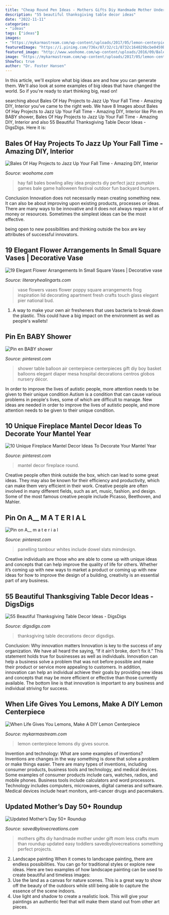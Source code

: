 ```yaml
---
title: "Cheap Round Pen Ideas - Mothers Gifts Diy Handmade Mother Under Gift Mom Less Crafts Mum Than Roundup Updated Easy Toddlers Savedbylovecreations Something Perfect Projects"
description: "55 beautiful thanksgiving table decor ideas"
date: "2022-11-11"
categories:
- "ideas"
tags: ["ideas"]
images:
- "https://mykarmastream.com/wp-content/uploads/2017/05/lemon-centerpiece-1.jpg"
featuredImage: "https://i.pinimg.com/736x/87/32/c1/8732c164029bcbe0459b7e3c988baba6.jpg"
featured_image: "http://www.woohome.com/wp-content/uploads/2016/09/Bales-Of-Hay-Projects-04.jpg"
image: "https://mykarmastream.com/wp-content/uploads/2017/05/lemon-centerpiece-1.jpg"
ShowToc: true
author: "Dr. Foster Hansen"
---
```



In this article, we'll explore what big ideas are and how you can generate them. We'll also look at some examples of big ideas that have changed the world. So if you're ready to start thinking big, read on!

	

		
searching about Bales Of Hay Projects to Jazz Up Your Fall Time - Amazing DIY, Interior you've came to the right web. We have 8 Images about Bales Of Hay Projects to Jazz Up Your Fall Time - Amazing DIY, Interior like Pin en BABY shower, Bales Of Hay Projects to Jazz Up Your Fall Time - Amazing DIY, Interior and also 55 Beautiful Thanksgiving Table Decor Ideas - DigsDigs. Here it is:
		
    
## Bales Of Hay Projects To Jazz Up Your Fall Time - Amazing DIY, Interior

<img loading=lazy src="http://www.woohome.com/wp-content/uploads/2016/09/Bales-Of-Hay-Projects-04.jpg" onerror="this.onerror=null;this.src='https://tse1.mm.bing.net/th?id=OIP.AFG1aYl1yCG4Si37jOV8oAHaJ4&amp;pid=15.1';" alt="Bales Of Hay Projects to Jazz Up Your Fall Time - Amazing DIY, Interior">

_Source: woohome.com_

>hay fall bales bowling alley idea projects diy perfect jazz pumpkin games bale game halloween festival outdoor fun backyard bumpers. 

	

Conclusion
Innovation does not necessarily mean creating something new. It can also be about improving upon existing products, processes or ideas.
There are many ways to be innovative and it does not always require a lot of money or resources. Sometimes the simplest ideas can be the most effective.

 being open to new possibilities and thinking outside the box are key attributes of successful innovators.

    
## 19 Elegant Flower Arrangements In Small Square Vases | Decorative Vase

<img loading=lazy src="https://www.literaryhealingarts.com/wp-content/uploads/flower-arrangements-in-small-square-vases-of-fresh-inspiration-on-small-square-vase-for-use-apartment-decorating-with-amazing-inspiration-on-small-square-vase-for-use-decorated-living-rooms-.jpg" onerror="this.onerror=null;this.src='https://tse2.mm.bing.net/th?id=OIP.qT7mte9l679VyvpikXuu1gHaLF&amp;pid=15.1';" alt="19 Elegant Flower Arrangements In Small Square Vases | Decorative vase">

_Source: literaryhealingarts.com_

>vase flowers vases flower poppy square arrangements frog inspiration lid decorating apartment fresh crafts touch glass elegant pier national bud. 

	

1. A way to make your own air fresheners that uses bacteria to break down the plastic. This could have a big impact on the environment as well as people's wallets! 

    
## Pin En BABY Shower

<img loading=lazy src="https://i.pinimg.com/736x/85/fe/05/85fe0548cdc68edf5dfd004abd5ccea3--baby-shower-table-centerpieces-centerpiece-ideas.jpg" onerror="this.onerror=null;this.src='https://tse4.mm.bing.net/th?id=OIP.-4P7QPRHSEHgXzZqQqLMgwHaJ3&amp;pid=15.1';" alt="Pin en BABY shower">

_Source: pinterest.com_

>shower table balloon air centerpiece centerpieces gift diy boy basket balloons elegant diaper mesa hospital decorations centros globos nursery décor. 

	

In order to improve the lives of autistic people, more attention needs to be given to their unique condition
Autism is a condition that can cause various problems in people's lives, some of which are difficult to manage. New ideas are needed in order to improve the lives of autistic people, and more attention needs to be given to their unique condition.

    
## 10 Unique Fireplace Mantel Decor Ideas To Decorate Your Mantel Year

<img loading=lazy src="https://i.pinimg.com/736x/87/32/c1/8732c164029bcbe0459b7e3c988baba6.jpg" onerror="this.onerror=null;this.src='https://tse3.mm.bing.net/th?id=OIP.YfRjEM1Ot7FIxF6s_tDFwQHaLH&amp;pid=15.1';" alt="10 Unique Fireplace Mantel Decor Ideas To Decorate Your Mantel Year">

_Source: pinterest.com_

>mantel decor fireplace round. 

	

Creative people often think outside the box, which can lead to some great ideas. They may also be known for their efficiency and productivity, which can make them very efficient in their work. Creative people are often involved in many different fields, such as art, music, fashion, and design. Some of the most famous creative people include Picasso, Beethoven, and Mahler.

    
## Pin On A__ M A T E R I A L

<img loading=lazy src="https://i.pinimg.com/736x/98/60/35/98603567e9006efd292b3a67d15dccd7.jpg" onerror="this.onerror=null;this.src='https://tse4.mm.bing.net/th?id=OIP.aush0w5D-lAAw0gRTh5IiAHaJv&amp;pid=15.1';" alt="Pin on A__ m a t e r i a l">

_Source: pinterest.com_

>panelling tambour whites include dowel slats mimdesign. 

	

Creative individuals are those who are able to come up with unique ideas and concepts that can help improve the quality of life for others. Whether it’s coming up with new ways to market a product or coming up with new ideas for how to improve the design of a building, creativity is an essential part of any business.

    
## 55 Beautiful Thanksgiving Table Decor Ideas - DigsDigs

<img loading=lazy src="https://www.digsdigs.com/photos/2009/11/33-beautiful-thanksgiving-table-decorations-19.jpg" onerror="this.onerror=null;this.src='https://tse2.mm.bing.net/th?id=OIP.cRMvu2fTibSyrkeG3trCQQHaMf&amp;pid=15.1';" alt="55 Beautiful Thanksgiving Table Decor Ideas - DigsDigs">

_Source: digsdigs.com_

>thanksgiving table decorations decor digsdigs. 

	

Conclusion: Why innovation matters
Innovation is key to the success of any organization. We have all heard the saying, “If it ain’t broke, don’t fix it.” This statement holds true for businesses as well as individuals. Innovation can help a business solve a problem that was not before possible and make their product or service more appealing to customers. In addition, innovation can help an individual achieve their goals by providing new ideas and concepts that may be more efficient or effective than those currently available. The bottom line is that innovation is important to any business and individual striving for success.

    
## When Life Gives You Lemons, Make A DIY Lemon Centerpiece

<img loading=lazy src="https://mykarmastream.com/wp-content/uploads/2017/05/lemon-centerpiece-1.jpg" onerror="this.onerror=null;this.src='https://tse1.mm.bing.net/th?id=OIP.-jYzF_SWiEhhn9fEB6XQVwHaLH&amp;pid=15.1';" alt="When Life Gives You Lemons, Make A DIY Lemon Centerpiece">

_Source: mykarmastream.com_

>lemon centerpiece lemons diy gives source. 

	

Invention and technology: What are some examples of inventions?
Inventions are changes in the way something is done that solve a problem or make things easier. There are many types of inventions, including consumer products, business tools and technology, and medical devices. Some examples of consumer products include cars, watches, radios, and mobile phones. Business tools include calculators and word processors. Technology includes computers, microwaves, digital cameras and software. Medical devices include heart monitors, anti-cancer drugs and pacemakers.

    
## Updated Mother’s Day 50+ Roundup

<img loading=lazy src="https://savedbylovecreations.com/wp-content/uploads/2012/04/MothersDayGiftsPin.png" onerror="this.onerror=null;this.src='https://tse2.mm.bing.net/th?id=OIP.sLxn_vSi44atdyoNhBNj9AHaJ4&amp;pid=15.1';" alt="Updated Mother’s Day 50+ Roundup">

_Source: savedbylovecreations.com_

>mothers gifts diy handmade mother under gift mom less crafts mum than roundup updated easy toddlers savedbylovecreations something perfect projects. 

	

2. Landscape painting
When it comes to landscape painting, there are endless possibilities. You can go for traditional styles or explore new ideas. Here are two examples of how landscape painting can be used to create beautiful and timeless images: 
2. Use the land as a canvas for nature scenes. This is a great way to show off the beauty of the outdoors while still being able to capture the essence of the scene indoors.
3. Use light and shadow to create a realistic look. This will give your paintings an authentic feel that will make them stand out from other art pieces.

